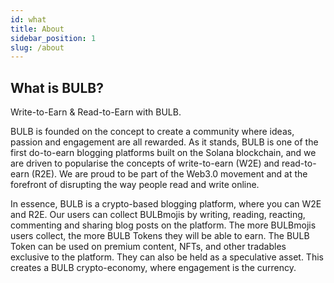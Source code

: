 ```yaml
---
id: what
title: About
sidebar_position: 1
slug: /about
---
```


## What is BULB?

Write-to-Earn & Read-to-Earn with BULB.

BULB is founded on the concept to create a community where ideas, passion and engagement are all rewarded. As it stands, BULB is one of the first do-to-earn blogging platforms built on the Solana blockchain, and we are driven to popularise the concepts of write-to-earn (W2E) and read-to-earn (R2E). We are proud to be part of the Web3.0 movement and at the forefront of disrupting the way people read and write online.

In essence, BULB is a crypto-based blogging platform, where you can W2E and R2E. Our users can collect BULBmojis by writing, reading, reacting, commenting and sharing blog posts on the platform. The more BULBmojis users collect, the more BULB Tokens they will be able to earn. The BULB Token can be used on premium content, NFTs, and other tradables exclusive to the platform. They can also be held as a speculative asset.
This creates a BULB crypto-economy, where engagement is the currency.